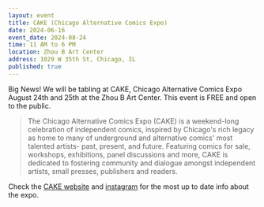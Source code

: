 ```yaml
---
layout: event
title: CAKE (Chicago Alternative Comics Expo)
date: 2024-06-16
event_date: 2024-08-24
time: 11 AM to 6 PM
location: Zhou B Art Center
address: 1029 W 35th St, Chicago, IL
published: true
---
```


Big News! We will be tabling at CAKE, Chicago Alternative Comics Expo August 24th and 25th at the Zhou B Art Center. This event is FREE and open to the public.

> The Chicago Alternative Comics Expo (CAKE) is a weekend-long celebration of independent comics, inspired by Chicago's rich legacy as home to many of underground and alternative comics' most talented artists- past, present, and future. Featuring comics for sale, workshops, exhibitions, panel discussions and more, CAKE is dedicated to fostering community and dialogue amongst independent artists, small presses, publishers and readers.

Check the [CAKE website](https://www.cakechicago.com/) and [instagram](https://www.instagram.com/cakechicago/) for the most up to date info about the expo.

<!--more-->
